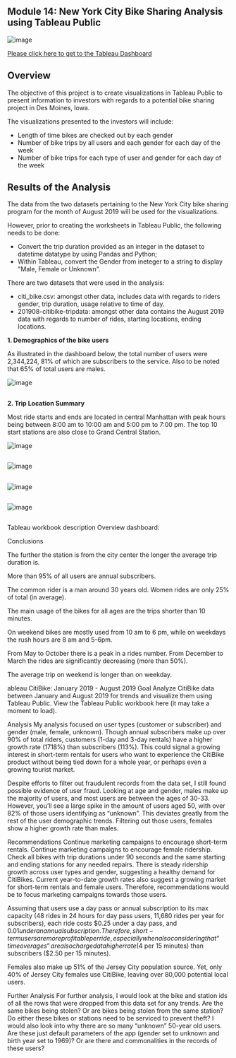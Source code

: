## Module 14: New York City Bike Sharing Analysis using Tableau Public


![image](https://user-images.githubusercontent.com/82583576/126883517-e3d16349-be14-40a1-a173-b4ca89c2ba7b.png)


[Please click here to get to the Tableau Dashboard](https://public.tableau.com/app/profile/binoy.luckoo/viz/NYC_DesMoines_CitiBikes/NewYorkCityBikeRides?publish=yes)

## Overview

The objective of this project is to create visualizations in Tableau Public to present information to investors with regards to a potential bike sharing project in Des Moines, Iowa.

The visualizations presented to the investors will include:

- Length of time bikes are checked out by each gender
- Number of bike trips by all users and each gender for each day of the week
- Number of bike trips for each type of user and gender for each day of the week

## Results of the Analysis

The data from the two datasets pertaining to the New York City bike sharing program for the month of August 2019 will be used for the visualizations.

However, prior to creating the worksheets in Tableau Public, the following needs to be done:

- Convert the trip duration provided as an integer in the dataset to  datetime datatype by using Pandas and Python;
- Within Tableau, convert the Gender from ineteger to a string to display "Male, Female or Unknown".

There are two datasets that were used in the analysis:

- citi_bike.csv: amongst other data, includes data with regards to riders gender, trip duration, usage relative to time of day.
- 201908-citibike-tripdata: amongst other data contains the August 2019 data with regards to number of rides, starting locations, ending locations.


**1. Demographics of the bike users**

As illustrated in the dashboard below, the total number of users were 2,344,224, 81% of which are subscribers to the service.
Also to be noted that 65% of total users are males.

![image](https://user-images.githubusercontent.com/82583576/126883629-8f3bcfd8-4c8a-4a5a-8ea4-fe42ee00059e.png)

##
##
**2. Trip Location Summary**

Most ride starts and ends are located in central Manhattan with peak hours being between 8:00 am to 10:00 am and 5:00 pm to 7:00 pm.
The top 10 start stations are also close to Grand Central Station.

![image](https://user-images.githubusercontent.com/82583576/126883636-f710d64a-9bda-4a1b-b35e-59c1e18d0d39.png)


##
##


![image](https://user-images.githubusercontent.com/82583576/126883657-944fc035-b777-4c73-a152-421c3ad79c3c.png)


##
##

![image](https://user-images.githubusercontent.com/82583576/126883668-494ff42a-37d3-47c8-af22-da6413287780.png)

##
##

![image](https://user-images.githubusercontent.com/82583576/126883679-b9e14356-9507-421b-9ae6-5819aea801b6.png)


##



Tableau workbook description
Overview dashboard:


Conclusions

The further the station is from the city center the longer the average trip duration is.

More than 95% of all users are annual subscribers.

The common rider is a man around 30 years old. Women rides are only 25% of total (in average).

The main usage of the bikes for all ages are the trips shorter than 10 minutes.

On weekend bikes are mostly used from 10 am to 6 pm, while on weekdays the rush hours are 8 am and 5-6pm.

From May to October there is a peak in a rides number. From December to March the rides are significantly decreasing (more than 50%).

The average trip on weekend is longer than on weekday.

ableau CitiBike: January 2019 - August 2019
Goal
Analyze CitiBike data between January and August 2019 for trends and visualize them using Tableau Public. View the Tableau Public workbook here (it may take a moment to load).




Analysis
My analysis focused on user types (customer or subscriber) and gender (male, female, unknown). Though annual subscribers make up over 90% of total riders, customers (1-day and 3-day rentals) have a higher growth rate (1718%) than subscribers (113%). This could signal a growing interest in short-term rentals for users who want to experience the CitiBike product without being tied down for a whole year, or perhaps even a growing tourist market.



Despite efforts to filter out fraudulent records from the data set, I still found possible evidence of user fraud. Looking at age and gender, males make up the majority of users, and most users are between the ages of 30-33. However, you’ll see a large spike in the amount of users aged 50, with over 82% of those users identifying as “unknown”. This deviates greatly from the rest of the user demographic trends. Filtering out those users, females show a higher growth rate than males.



Recommendations
Continue marketing campaigns to encourage short-term rentals.
Continue marketing campaigns to encourage female ridership.
Check all bikes with trip durations under 90 seconds and the same starting and ending stations for any needed repairs.
There is steady ridership growth across user types and gender, suggesting a healthy demand for CitiBikes. Current year-to-date growth rates also suggest a growing market for short-term rentals and female users. Therefore, recommendations would be to focus marketing campaigns towards those users.

Assuming that users use a day pass or annual subscription to its max capacity (48 rides in 24 hours for day pass users, 11,680 rides per year for subscribers), each ride costs $0.25 under a day pass, and $0.01 under an annual subscription. Therefore, short-term users are more profitable per ride, especially when also considering that “time overages” are also charged at a higher rate ($4 per 15 minutes) than subscribers ($2.50 per 15 minutes).

Females also make up 51% of the Jersey City population source. Yet, only 40% of Jersey City females use CitiBike, leaving over 80,000 potential local users.

Further Analysis
For further analysis, I would look at the bike and station ids of all the rows that were dropped from this data set for any trends. Are the same bikes being stolen? Or are bikes being stolen from the same station? Do either these bikes or stations need to be serviced to prevent theft? I would also look into why there are so many “unknown” 50-year old users. Are these just default parameters of the app (gender set to unknown and birth year set to 1969)? Or are there and commonalities in the records of these users?

